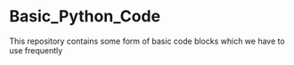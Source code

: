 # Basic_Python_Code
This repository contains some form of basic code blocks which we have to use frequently
